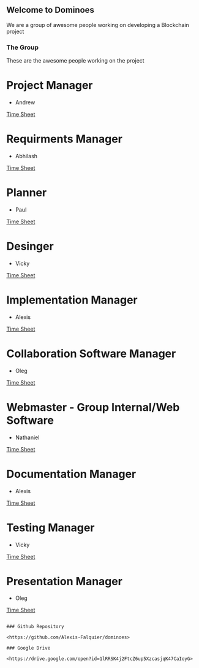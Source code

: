 ## Welcome to Dominoes

We are a group of awesome people working on developing a Blockchain project

### The Group

These are the awesome people working on the project

# Project Manager
  - Andrew 
  
  [Time Sheet]()
# Requirments Manager 
  - Abhilash
  
  [Time Sheet]()
# Planner
  - Paul
  
  [Time Sheet]()
# Desinger 
  - Vicky
  
  [Time Sheet]()
# Implementation Manager
  - Alexis
  
  [Time Sheet]()
# Collaboration Software Manager
  - Oleg
  
  [Time Sheet]()
# Webmaster - Group Internal/Web Software
  - Nathaniel
  
  [Time Sheet]()
# Documentation Manager
  - Alexis
  
  [Time Sheet]()
# Testing Manager
  - Vicky
  
  [Time Sheet]()
# Presentation Manager
  - Oleg
  
  [Time Sheet]()
  
```

### Github Repository

<https://github.com/Alexis-Falquier/dominoes>

### Google Drive

<https://drive.google.com/open?id=1lRRSK4j2FtcZ6up5XzcasjqK47CaIoyG>
